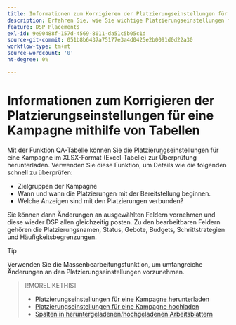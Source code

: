 ```yaml
---
title: Informationen zum Korrigieren der Platzierungseinstellungen für eine Kampagne mithilfe von Tabellen
description: Erfahren Sie, wie Sie wichtige Platzierungseinstellungen für eine Kampagne mithilfe von Excel QA-Tabellen überprüfen und bearbeiten.
feature: DSP Placements
exl-id: 9e90488f-157d-4569-8011-da51c5b05c1d
source-git-commit: 051b8b6437a75177e3a4d0425e2b0091d0d22a30
workflow-type: tm+mt
source-wordcount: '0'
ht-degree: 0%

---
```


# Informationen zum Korrigieren der Platzierungseinstellungen für eine Kampagne mithilfe von Tabellen

Mit der Funktion QA-Tabelle können Sie die Platzierungseinstellungen für eine Kampagne im XLSX-Format (Excel-Tabelle) zur Überprüfung herunterladen. Verwenden Sie diese Funktion, um Details wie die folgenden schnell zu überprüfen:

* Zielgruppen der Kampagne
* Wann und wann die Platzierungen mit der Bereitstellung beginnen.
* Welche Anzeigen sind mit den Platzierungen verbunden?

Sie können dann Änderungen an ausgewählten Feldern vornehmen und diese wieder DSP allen gleichzeitig posten. Zu den bearbeitbaren Feldern gehören die Platzierungsnamen, Status, Gebote, Budgets, Schrittstrategien und Häufigkeitsbegrenzungen.

>[!TIP]
>
>Verwenden Sie die Massenbearbeitungsfunktion, um umfangreiche Änderungen an den Platzierungseinstellungen vorzunehmen.<!-- add link once we have help on it -->

>[!MORELIKETHIS]
>
>* [Platzierungseinstellungen für eine Kampagne herunterladen](qa-sheet-download.md)
>* [Platzierungseinstellungen für eine Kampagne hochladen](qa-sheet-upload.md)
>* [Spalten in heruntergeladenen/hochgeladenen Arbeitsblättern](qa-sheet-columns.md)

